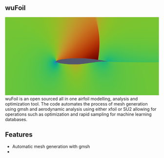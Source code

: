 ## wuFoil
![](Docs/Images/airfoil_contours.png)
wuFoil is an open sourced all in one airfoil modelling, analysis and optimization tool. The code automates the process of mesh generation using gmsh and aerodynamic analysis using either xfoil or SU2 allowing for operations such as optimization and rapid sampling for machine learning databases.

## Features
- Automatic mesh generation with gmsh
- 